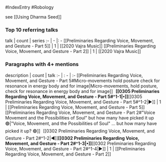 #IndexEntry #Robology

see [[Using Dharma Seed]]

### Top 10 referring talks
talk | count | series
:- | - |: -
[[Preliminaries Regarding Voice, Movement, and Gesture - Part 5]] | 1 | [[2020 Vajra Music]]
[[Preliminaries Regarding Voice, Movement, and Gesture - Part 2]] | 1 | [[2020 Vajra Music]]

### Paragraphs with 4+ mentions
description | count | talk
:- | : - | :-
[[Preliminaries Regarding Voice, Movement, and Gesture - Part 5#Micro-movements hold posture check for resonance in energy body and for image\|Micro-movements, hold posture, check for resonance in energy body and for image]] &nbsp;&nbsp;**[[0305 Preliminaries Regarding Voice, Movement, and Gesture - Part 5#^1-1\|•]]**[[0305 Preliminaries Regarding Voice, Movement, and Gesture - Part 5#^1-2\|▶]] | 1 | [[Preliminaries Regarding Voice, Movement, and Gesture - Part 5]]
[[Preliminaries Regarding Voice, Movement, and Gesture - Part 2#"Voice Movement and the Possibilities of Soul"  but how many have picked it up 🟢\|"Voice, Movement, and the Possibilities of Soul" ... but how many have picked it up? 🟢]] &nbsp;&nbsp;[[0302 Preliminaries Regarding Voice, Movement, and Gesture - Part 2#^1-2\|◀]]**[[0302 Preliminaries Regarding Voice, Movement, and Gesture - Part 2#^1-3\|•]]**[[0302 Preliminaries Regarding Voice, Movement, and Gesture - Part 2#^1-4\|▶]] | 1 | [[Preliminaries Regarding Voice, Movement, and Gesture - Part 2]]

